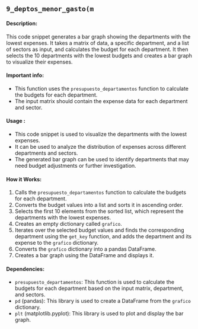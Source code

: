 ## `9_deptos_menor_gasto(m`

#### Description:
This code snippet generates a bar graph showing the departments with the lowest expenses. It takes a matrix of data, a specific department, and a list of sectors as input, and calculates the budget for each department. It then selects the 10 departments with the lowest budgets and creates a bar graph to visualize their expenses.

#### Important info:
- This function uses the `presupuesto_departamentos` function to calculate the budgets for each department.
- The input matrix should contain the expense data for each department and sector.

#### Usage :

- This code snippet is used to visualize the departments with the lowest expenses.
- It can be used to analyze the distribution of expenses across different departments and sectors.
- The generated bar graph can be used to identify departments that may need budget adjustments or further investigation.

#### How it Works:
1. Calls the `presupuesto_departamentos` function to calculate the budgets for each department.
2. Converts the budget values into a list and sorts it in ascending order.
3. Selects the first 10 elements from the sorted list, which represent the departments with the lowest expenses.
4. Creates an empty dictionary called `grafico`.
5. Iterates over the selected budget values and finds the corresponding department using the `get_key` function, and adds the department and its expense to the `grafico` dictionary.
6. Converts the `grafico` dictionary into a pandas DataFrame.
7. Creates a bar graph using the DataFrame and displays it.

#### Dependencies:
- `presupuesto_departamentos`: This function is used to calculate the budgets for each department based on the input matrix, department, and sectors.
- `pd` (pandas): This library is used to create a DataFrame from the `grafico` dictionary.
- `plt` (matplotlib.pyplot): This library is used to plot and display the bar graph.